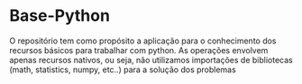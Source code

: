 # Base-Python

O repositório tem como propósito a aplicação para o conhecimento dos recursos básicos para trabalhar com python.
As operações envolvem apenas recursos nativos, ou seja, não utilizamos importações de bibliotecas (math, statistics, numpy, etc..) para a solução dos problemas
